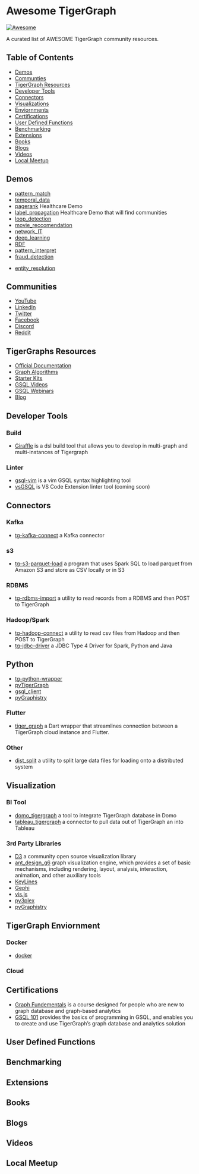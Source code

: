 <!-- As a Community Member Feel free to add anything that you think would help others in the community -->
# Awesome TigerGraph
[![Awesome](https://awesome.re/badge-flat.svg)](https://awesome.re)

A curated list of AWESOME TigerGraph community resources. 

## Table of Contents

* [Demos](#demos)
* [Communties](#communities)
* [TigerGraph Resources](#tigergraph-resources)
* [Developer Tools](#developer-tools)
* [Connectors](#connectors)
* [Visualizations](#visualizations)
* [Enviornments](#enviornments)
* [Certifications](#certifications)
* [User Defined Functions](#user-defined-functions)
* [Benchmarking](#benchmarking)
* [Extensions](#extensions)
* [Books](#books)
* [Blogs](#blogs)
* [Videos](#videos)
* [Local Meetup](#local-meetup) 

## Demos
* [pattern_match](https://github.com/tigergraph/ecosys/tree/master/guru_scripts/pattern_match)
* [temporal_data](https://github.com/tigergraph/ecosys/tree/master/guru_scripts/temporal_data)
* [pagerank](https://github.com/tigergraph/ecosys/tree/master/guru_scripts/pagerank_demo) Healthcare Demo
* [label_propagation](https://github.com/tigergraph/ecosys/tree/master/guru_scripts/comm_dect_demo) Healthcare Demo that will find communities
* [loop_detection](https://github.com/tigergraph/ecosys/tree/master/guru_scripts/loop_detection_demo)
* [movie_reccomendation](https://github.com/tigergraph/ecosys/tree/master/guru_scripts/movie_recommendation)
* [network_IT](https://github.com/tigergraph/ecosys/tree/master/guru_scripts/network_IT_resource)
* [deep_learning](https://github.com/tigergraph/ecosys/tree/master/guru_scripts/guru19_deep_learning)
* [RDF](https://github.com/tigergraph/ecosys/tree/master/guru_scripts/RDF)
* [pattern_interpret](https://github.com/tigergraph/ecosys/tree/master/guru_scripts/guru15_pattern_interpret)
* [fraud_detection](https://github.com/tigergraph/ecosys/tree/master/guru_scripts/fraud_detection_demo)
<!--- Is this an actual repo --->
* [entity_resolution](https://github.com/tigergraph/ecosys/tree/master/guru_scripts/entity_resolution)

## Communities
* [YouTube](https://www.youtube.com/tigergraph)
* [LinkedIn](https://www.linkedin.com/company/tigergraph/)
* [Twitter](https://twitter.com/TigerGraphDB)
* [Facebook](https://www.facebook.com/TigerGraphDB/)
* [Discord](https://discord.gg/F2c9b9v)
* [Reddit](https://www.reddit.com/r/tigergraph/)

## TigerGraphs Resources
* [Official Documentation]()
* [Graph Algorithms](https://github.com/tigergraph/gsql-graph-algorithms)
* [Starter Kits](https://www.youtube.com/playlist?list=PLq4l3NnrSRp5SMFUp3YLQRj5SBYbnB7fU)
* [GSQL Videos](https://www.youtube.com/playlist?list=PLq4l3NnrSRp6vaCWmookIZJefDkAPvaxS)
* [GSQL Webinars](https://www.youtube.com/playlist?list=PLq4l3NnrSRp4IGO-CgwjRa1JqxN-vWATx)
* [Blog](https://www.tigergraph.com/blog/)

## Developer Tools
### Build
* [Giraffle](https://github.com/Optum/giraffle) is a dsl build tool that allows you to develop in multi-graph and multi-instances of Tigergraph

### Linter
* [gsql-vim](https://github.com/jmeekhof/gsql-vim) is a vim GSQL syntax highlighting tool
* [vsGSQL](/) is VS Code Extension linter tool (coming soon)

## Connectors
### Kafka
* [tg-kafka-connect](https://github.com/tigergraph/ecosys/tree/master/etl/tg-kafka-connect/com/tigergraph/connector) a Kafka connector

### s3
* [tg-s3-parquet-load](https://github.com/tigergraph/ecosys/tree/master/etl/tg-s3-parquet-load) a program that uses Spark SQL to load parquet from Amazon S3 and store as CSV locally or in S3

### RDBMS
* [tg-rdbms-import](https://github.com/tigergraph/ecosys/tree/master/etl/tg-rdbms-import) a utility to read records from a RDBMS and then POST to TigerGraph

### Hadoop/Spark
* [tg-hadoop-connect](https://github.com/tigergraph/ecosys/tree/master/etl/tg-hadoop-connect) a utility to read csv files from Hadoop and then POST to TigerGraph
* [tg-jdbc-driver](https://github.com/tigergraph/ecosys/tree/master/etl/tg-jdbc-driver) a JDBC Type 4 Driver for Spark, Python and Java

## Python
* [tg-python-wrapper](https://github.com/tigergraph/ecosys/tree/master/etl/tg-python-wrapper)
* [pyTigerGraph](https://pypi.org/project/pyTigerGraph/)
* [gsql_client](https://github.com/dingmaotu/gsql_client)
* [pyGraphistry](https://github.com/graphistry/pygraphistry/tree/master/demos/demos_databases_apis/tigergraph)

### Flutter
* [tiger_graph](https://pub.dev/packages/tiger_graph) a Dart wrapper that streamlines connection between a TigerGraph cloud instance and Flutter.

### Other
* [dist_split](https://github.com/tigergraph/ecosys/tree/master/etl/dist_split) a utility to split large data files for loading onto a distributed system

## Visualization
### BI Tool
* [domo_tigergraph](/) a tool to integrate TigerGraph database in Domo
* [tableau_tigergraph](/) a connector to pull data out of TigerGraph an into Tableau

### 3rd Party Libraries
* [D3](https://github.com/d3/d3/wiki/Gallery) a community open source visualization library
* [ant_design_g6](https://g6.antv.vision/en/docs/manual/introduction) graph visualization engine, which provides a set of basic mechanisms, including rendering, layout, analysis, interaction, animation, and other auxiliary tools
* [KeyLines](https://cambridge-intelligence.com/keylines/)
* [Gephi](https://gephi.org/)
* [vis.js](https://visjs.org/)
* [py3plex](https://github.com/SkBlaz/Py3plex)
* [pyGraphistry](https://github.com/graphistry/pygraphistry/tree/master/demos/demos_databases_apis/tigergraph)

## TigerGraph Enviornment
### Docker
* [docker](https://github.com/tigergraph/ecosys/tree/master/guru_scripts/docker)

### Cloud

## Certifications
* [Graph Fundementals](https://www.tigergraph.com/certification-graph-fundamentals/) is a course designed for people who are new to graph database and graph-based analytics
* [GSQL 101](https://www.tigergraph.com/certification-gsql-101/) provides the basics of programming in GSQL, and enables you to create and use TigerGraph’s graph database and analytics solution

## User Defined Functions
## Benchmarking
## Extensions
## Books
## Blogs
## Videos
## Local Meetup 